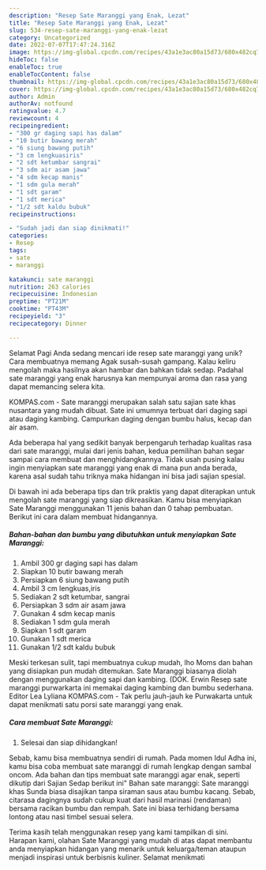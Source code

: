 ```yaml
---
description: "Resep Sate Maranggi yang Enak, Lezat"
title: "Resep Sate Maranggi yang Enak, Lezat"
slug: 534-resep-sate-maranggi-yang-enak-lezat
category: Uncategorized
date: 2022-07-07T17:47:24.316Z
image: https://img-global.cpcdn.com/recipes/43a1e3ac80a15d73/680x482cq70/sate-maranggi-foto-resep-utama.jpg
hideToc: false
enableToc: true
enableTocContent: false
thumbnail: https://img-global.cpcdn.com/recipes/43a1e3ac80a15d73/680x482cq70/sate-maranggi-foto-resep-utama.jpg
cover: https://img-global.cpcdn.com/recipes/43a1e3ac80a15d73/680x482cq70/sate-maranggi-foto-resep-utama.jpg
author: Admin
authorAv: notfound
ratingvalue: 4.7
reviewcount: 4
recipeingredient:
- "300 gr daging sapi has dalam"
- "10 butir bawang merah"
- "6 siung bawang putih"
- "3 cm lengkuasiris"
- "2 sdt ketumbar sangrai"
- "3 sdm air asam jawa"
- "4 sdm kecap manis"
- "1 sdm gula merah"
- "1 sdt garam"
- "1 sdt merica"
- "1/2 sdt kaldu bubuk"
recipeinstructions:

- "Sudah jadi dan siap dinikmati!"
categories:
- Resep
tags:
- sate
- maranggi

katakunci: sate maranggi 
nutrition: 263 calories
recipecuisine: Indonesian
preptime: "PT21M"
cooktime: "PT43M"
recipeyield: "3"
recipecategory: Dinner

---
```



Selamat Pagi Anda sedang mencari ide resep sate maranggi yang unik? Cara membuatnya memang Agak susah-susah gampang. Kalau keliru mengolah maka hasilnya akan hambar dan bahkan tidak sedap. Padahal sate maranggi yang enak harusnya kan mempunyai aroma dan rasa yang dapat memancing selera kita.


KOMPAS.com - Sate maranggi merupakan salah satu sajian sate khas nusantara yang mudah dibuat. Sate ini umumnya terbuat dari daging sapi atau daging kambing. Campurkan daging dengan bumbu halus, kecap dan air asam.

Ada beberapa hal yang sedikit banyak berpengaruh terhadap kualitas rasa dari sate maranggi, mulai dari jenis bahan, kedua pemilihan bahan segar sampai cara membuat dan menghidangkannya. Tidak usah pusing kalau ingin menyiapkan sate maranggi yang enak di mana pun anda berada, karena asal sudah tahu triknya maka hidangan ini bisa jadi sajian spesial.


Di bawah ini ada beberapa tips dan trik praktis yang dapat diterapkan untuk mengolah sate maranggi yang siap dikreasikan. Kamu bisa menyiapkan Sate Maranggi menggunakan 11 jenis bahan dan 0 tahap pembuatan. Berikut ini cara dalam membuat hidangannya.

<!--inarticleads1-->

##### Bahan-bahan dan bumbu yang dibutuhkan untuk menyiapkan Sate Maranggi:

1. Ambil 300 gr daging sapi has dalam
1. Siapkan 10 butir bawang merah
1. Persiapkan 6 siung bawang putih
1. Ambil 3 cm lengkuas,iris
1. Sediakan 2 sdt ketumbar, sangrai
1. Persiapkan 3 sdm air asam jawa
1. Gunakan 4 sdm kecap manis
1. Sediakan 1 sdm gula merah
1. Siapkan 1 sdt garam
1. Gunakan 1 sdt merica
1. Gunakan 1/2 sdt kaldu bubuk


Meski terkesan sulit, tapi membuatnya cukup mudah, lho Moms dan bahan yang disiapkan pun mudah ditemukan. Sate Maranggi biasanya diolah dengan menggunakan daging sapi dan kambing. (DOK. Erwin Resep sate maranggi purwarkarta ini memakai daging kambing dan bumbu sederhana. Editor Lea Lyliana KOMPAS.com - Tak perlu jauh-jauh ke Purwakarta untuk dapat menikmati satu porsi sate maranggi yang enak. 

<!--inarticleads2-->

##### Cara membuat Sate Maranggi:


1. Selesai dan siap dihidangkan!

Sebab, kamu bisa membuatnya sendiri di rumah. Pada momen Idul Adha ini, kamu bisa coba membuat sate maranggi di rumah lengkap dengan sambal oncom. Ada bahan dan tips membuat sate maranggi agar enak, seperti dikutip dari Sajian Sedap berikut ini&#34; Bahan sate maranggi: Sate maranggi khas Sunda biasa disajikan tanpa siraman saus atau bumbu kacang. Sebab, citarasa dagingnya sudah cukup kuat dari hasil marinasi (rendaman) bersama racikan bumbu dan rempah. Sate ini biasa terhidang bersama lontong atau nasi timbel sesuai selera. 

Terima kasih telah menggunakan resep yang kami tampilkan di sini. Harapan kami, olahan Sate Maranggi yang mudah di atas dapat membantu anda menyiapkan hidangan yang menarik untuk keluarga/teman ataupun menjadi inspirasi untuk berbisnis kuliner. Selamat menikmati
